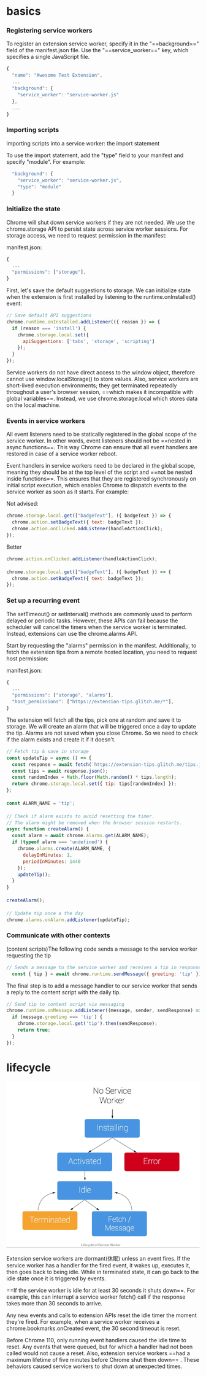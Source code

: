 # basics

### Registering service workers

To register an extension service worker, specify it in the "==background==" field of the manifest.json file. Use the "==service_worker==" key, which specifies a single JavaScript file.

```js
{
  "name": "Awesome Test Extension",
  ...
  "background": {
    "service_worker": "service-worker.js"
  },
  ...
}
```

### Importing scripts

importing scripts into a service worker: the import statement 

To use the import statement, add the "type" field to your manifest and specify "module". For example:

```js
  "background": {
    "service_worker": "service-worker.js",
    "type": "module"
  }
```

### Initialize the state

Chrome will shut down service workers if they are not needed. We use the chrome.storage API to persist state across service worker sessions. For storage access, we need to request permission in the manifest:

manifest.json:

```js
{
  ...
  "permissions": ["storage"],
}

```

First, let's save the default suggestions to storage. We can initialize state when the extension is first installed by listening to the runtime.onInstalled() event:

```js
// Save default API suggestions
chrome.runtime.onInstalled.addListener(({ reason }) => {
  if (reason === 'install') {
    chrome.storage.local.set({
      apiSuggestions: ['tabs', 'storage', 'scripting']
    });
  }
});
```

Service workers do not have direct access to the window object, therefore cannot use window.localStorage() to store values. Also, service workers are short-lived execution environments; they get terminated repeatedly throughout a user's browser session, ==which makes it incompatible with global variables==. Instead, we use chrome.storage.local which stores data on the local machine.


### Events in service workers

All event listeners need to be statically registered in the global scope of the service worker. In other words, event listeners should not be ==nested in async functions==. This way Chrome can ensure that all event handlers are restored in case of a service worker reboot.

Event handlers in service workers need to be declared in the global scope, meaning they should be at the top level of the script and ==not be nested inside functions==. This ensures that they are registered synchronously on initial script execution, which enables Chrome to dispatch events to the service worker as soon as it starts. For example:

Not advised:

```js
chrome.storage.local.get(["badgeText"], ({ badgeText }) => {
  chrome.action.setBadgeText({ text: badgeText });
  chrome.action.onClicked.addListener(handleActionClick);
});
```

Better 

```js
chrome.action.onClicked.addListener(handleActionClick);

chrome.storage.local.get(["badgeText"], ({ badgeText }) => {
  chrome.action.setBadgeText({ text: badgeText });
});
```

### Set up a recurring event

The setTimeout() or setInterval() methods are commonly used to perform delayed or periodic tasks. However, these APIs can fail because the scheduler will cancel the timers when the service worker is terminated. Instead, extensions can use the chrome.alarms API.

Start by requesting the "alarms" permission in the manifest. Additionally, to fetch the extension tips from a remote hosted location, you need to request host permission:

manifest.json:

```js
{
  ...
  "permissions": ["storage", "alarms"],
  "host_permissions": ["https://extension-tips.glitch.me/*"],
}
```

The extension will fetch all the tips, pick one at random and save it to storage. We will create an alarm that will be triggered once a day to update the tip. Alarms are not saved when you close Chrome. So we need to check if the alarm exists and create it if it doesn't.

```js
// Fetch tip & save in storage
const updateTip = async () => {
  const response = await fetch('https://extension-tips.glitch.me/tips.json');
  const tips = await response.json();
  const randomIndex = Math.floor(Math.random() * tips.length);
  return chrome.storage.local.set({ tip: tips[randomIndex] });
};

const ALARM_NAME = 'tip';

// Check if alarm exists to avoid resetting the timer.
// The alarm might be removed when the browser session restarts.
async function createAlarm() {
  const alarm = await chrome.alarms.get(ALARM_NAME);
  if (typeof alarm === 'undefined') {
    chrome.alarms.create(ALARM_NAME, {
      delayInMinutes: 1,
      periodInMinutes: 1440
    });
    updateTip();
  }
}

createAlarm();

// Update tip once a the day
chrome.alarms.onAlarm.addListener(updateTip);
```

### Communicate with other contexts

(content scripts)The following code sends a message to the service worker requesting the tip
```js
// Sends a message to the service worker and receives a tip in response
  const { tip } = await chrome.runtime.sendMessage({ greeting: 'tip' });
```

The final step is to add a message handler to our service worker that sends a reply to the content script with the daily tip.

```js
// Send tip to content script via messaging
chrome.runtime.onMessage.addListener((message, sender, sendResponse) => {
  if (message.greeting === 'tip') {
    chrome.storage.local.get('tip').then(sendResponse);
    return true;
  }
});
```

# lifecycle

![image](images/8B4642979C16434DBFE7A4AA5DEB6F8Dclipboard.png)

Extension service workers are dormant(休眠) unless an event fires. If the service worker has a handler for the fired event, it wakes up, executes it, then goes back to being idle.  While in terminated state, it can go back to the idle state once it is triggered by events.

==If the service worker is idle for at least 30 seconds it shuts down==. For example, this can interrupt a service worker fetch() call if the response takes more than 30 seconds to arrive.

Any new events and calls to extension APIs reset the idle timer the moment they're fired. For example, when a service worker receives a chrome.bookmarks.onCreated event, the 30 second timeout is reset. 

Before Chrome 110, only running event handlers caused the idle time to reset. Any events that were queued, but for which a handler had not been called would not cause a reset. Also, extension service workers ==had a maximum lifetime of five minutes before Chrome shut them down== . These behaviors caused service workers to shut down at unexpected times.

